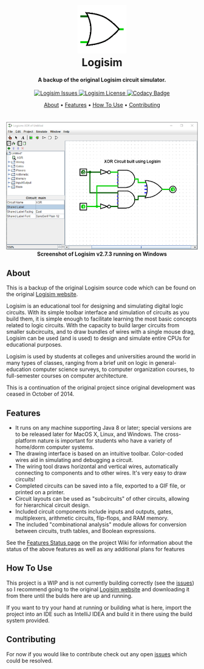 <!-- HEADER -->
<h1 align="center">
  <br>
    <a href=""><img src="src/main/resources/logisim/img/logisim-icon-128.png" alt="Logisim Icon"></a>
  <br>
    Logisim
  <br>
</h1>

<h4 align="center">A backup of the original Logisim circuit simulator.</h4>


<!-- SHIELDS -->
<p align="center">
    <!-- Issues -->    
    <a href="https://img.shields.io/github/issues/dadler64/Logisim">
        <img src="https://img.shields.io/github/issues/dadler64/Logisim.svg"
            alt="Logisim Issues">
    </a>
    <!-- License -->
    <a href="https://img.shields.io/github/license/dadler64/Logisim">
        <img src="https://img.shields.io/github/license/dadler64/Logisim.svg"
            alt="Logisim License">
    </a>
    <!-- Codacy Grade -->
    <a href="https://www.codacy.com/manual/dadler64/Logisim?utm_source=github.com&amp;utm_medium=referral&amp;utm_content=dadler64/Logisim&amp;utm_campaign=Badge_Grade">
        <img src="https://api.codacy.com/project/badge/Grade/31511636df994d55add69e8a75804d14" 
             alt="Codacy Badge">
    </a>
</p>

<!-- LINKS -->
<p align="center">
  <a href="#about">About</a> •
  <a href="#features">Features</a> •
  <a href="#how-to-use">How To Use</a> •
  <a href="#contributing">Contributing</a>
</p>

<!-- SCREENSHOT -->
<h4 align="center">
  <br>
    <a href=""><img src="src/main/resources/github/screenshot_v273.png" alt="Logisim Screenshot"></a>
  <br>
    Screenshot of Logisim v2.7.3 running on Windows
  <br>
</h4>

## About

This is a backup of the original Logisim source code which can be found on the original [Logisim website](http://www.cburch.com/logisim/).

Logisim is an educational tool for designing and simulating digital logic circuits. With its simple toolbar interface and simulation of circuits as you build them, it is simple enough to facilitate learning the most basic concepts related to logic circuits. With the capacity to build larger circuits from smaller subcircuits, and to draw bundles of wires with a single mouse drag, Logisim can be used (and is used) to design and simulate entire CPUs for educational purposes.

Logisim is used by students at colleges and universities around the world in many types of classes, ranging from a brief unit on logic in general-education computer science surveys, to computer organization courses, to full-semester courses on computer architecture.

This is a continuation of the original project since original development was ceased in October of 2014.

## Features

  * It runs on any machine supporting Java 8 or later; special versions are to be released later for MacOS X, Linux, and Windows. The cross-platform nature is important for students who have a variety of home/dorm computer systems.
  * The drawing interface is based on an intuitive toolbar. Color-coded wires aid in simulating and debugging a circuit.
  * The wiring tool draws horizontal and vertical wires, automatically connecting to components and to other wires. It's very easy to draw circuits!
  * Completed circuits can be saved into a file, exported to a GIF file, or printed on a printer.
  * Circuit layouts can be used as "subcircuits" of other circuits, allowing for hierarchical circuit design.
  * Included circuit components include inputs and outputs, gates, multiplexers, arithmetic circuits, flip-flops, and RAM memory.
  * The included "combinational analysis" module allows for conversion between circuits, truth tables, and Boolean expressions.
  
  See the [Features Status page]() on the project Wiki for information about the status of the above features as well as any additional plans for features

## How To Use
  This project is a WIP and is not currently building correctly (see the [issues](https://github.com/dadler64/Logisim/issues)) so I recommend going to the original [Logisim website](http://www.cburch.com/logisim/) and downloading it from there until the bulds here are up and running.
  
  If you want to try your hand at running or building what is here, import the project into an IDE such as IntelliJ IDEA and build it in there using the build system provided. 

## Contributing

  For now if you would like to contribute check out any open [issues](https://github.com/dadler64/Logisim/issues) which could be resolved.
